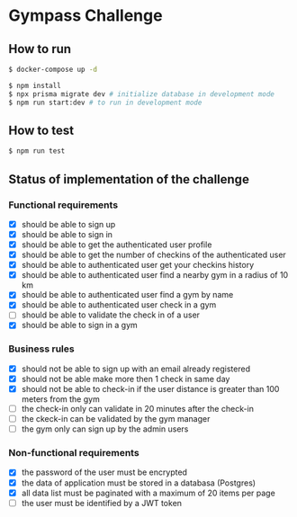 # Gympass Challenge

## How to run

```bash
$ docker-compose up -d

$ npm install
$ npx prisma migrate dev # initialize database in development mode
$ npm run start:dev # to run in development mode
```

## How to test

```bash
$ npm run test
```

## Status of implementation of the challenge

### Functional requirements

- [x] should be able to sign up
- [x] should be able to sign in
- [x] should be able to get the authenticated user profile
- [x] should be able to get the number of checkins of the authenticated user
- [x] should be able to authenticated user get your checkins history
- [x] should be able to authenticated user find a nearby gym in a radius of 10 km
- [x] should be able to authenticated user find a gym by name
- [x] should be able to authenticated user check in a gym
- [ ] should be able to validate the check in of a user
- [x] should be able to sign in a gym

### Business rules

- [x] should not be able to sign up with an email already registered
- [x] should not be able make more then 1 check in same day
- [x] should not be able to check-in if the user distance is greater than 100 meters from the gym
- [ ] the check-in only can validate in 20 minutes after the check-in
- [ ] the ckeck-in can be validated by the gym manager
- [ ] the gym only can sign up by the admin users

### Non-functional requirements

- [x] the password of the user must be encrypted
- [x] the data of application must be stored in a databasa (Postgres)
- [x] all data list must be paginated with a maximum of 20 items per page
- [ ] the user must be identified by a JWT token
